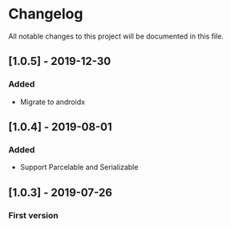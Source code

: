 # Changelog
All notable changes to this project will be documented in this file.

## [1.0.5] - 2019-12-30
### Added
- Migrate to androidx

## [1.0.4] - 2019-08-01
### Added
- Support Parcelable and Serializable

## [1.0.3] - 2019-07-26
### First version
